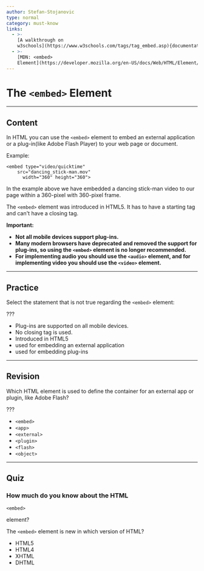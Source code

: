 ```yaml
---
author: Stefan-Stojanovic
type: normal
category: must-know
links:
  - >-
    [A walkthrough on
    w3schools](https://www.w3schools.com/tags/tag_embed.asp){documentation}
  - >-
    [MDN: <embed>
    Element](https://developer.mozilla.org/en-US/docs/Web/HTML/Element/embed){documentation}
---
```


# The `<embed>` Element


---

## Content

In HTML you can use the `<embed>` element to embed an external application or a plug-in(like Adobe Flash Player) to your web page or document.

Example:

```plain-text
<embed type="video/quicktime"
    src="dancing_stick-man.mov"
      width="360" height="360">
```

In the example above we have embedded a dancing stick-man video to our page within a 360-pixel with 360-pixel frame.

The `<embed>` element was introduced in HTML5. It has to have a starting tag and can't have a closing tag.

**Important:**

- **Not all mobile devices support plug-ins.**
- **Many modern browsers have deprecated and removed the support for plug-ins, so using the `<embed>` element is no longer recommended.**
- **For implementing audio you should use the `<audio>` element, and for implementing video you should use the `<video>` element.**


---

## Practice

Select the statement that is not true regarding the `<embed>` element:

???

- Plug-ins are supported on all mobile devices.  
- No closing tag is used.
- Introduced in HTML5
- used for embedding an external application
- used for embedding plug-ins


---

## Revision

Which HTML element is used to define the container for an external app or plugin, like Adobe Flash?

???

- `<embed>`
- `<app>`
- `<external>`
- `<plugin>`
- `<flash>`
- `<object>`


---

## Quiz

### How much do you know about the HTML


`<embed>`

 element?

The `<embed>` element is new in which version of HTML?

- HTML5
- HTML4
- XHTML
- DHTML
 

